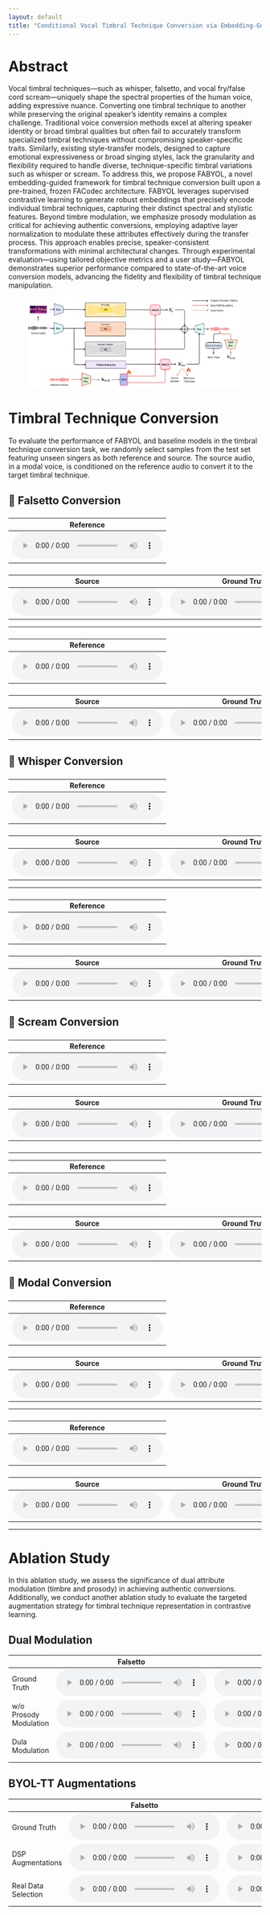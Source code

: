 ```yaml
---
layout: default
title: "Conditional Vocal Timbral Technique Conversion via Embedding-Guided Attribute Modulation"
---
```


<!-- Link to custom CSS to hide GitHub button and footer -->
<link rel="stylesheet" href="/assets/css/style.css">

<h1>Abstract</h1>

Vocal timbral techniques—such as whisper, falsetto, and vocal fry/false cord scream—uniquely shape the spectral properties of the human voice, adding expressive nuance. Converting one timbral technique to another while preserving the original speaker’s identity remains a complex challenge. Traditional voice conversion methods excel at altering speaker identity or broad timbral qualities but often fail to accurately transform specialized timbral techniques without compromising speaker-specific traits. Similarly, existing style-transfer models, designed to capture emotional expressiveness or broad singing styles, lack the granularity and flexibility required to handle diverse, technique-specific timbral variations such as whisper or scream. To address this, we propose FABYOL, a novel embedding-guided framework for timbral technique conversion built upon a pre-trained, frozen FACodec architecture. FABYOL leverages supervised contrastive learning to generate robust embeddings that precisely encode individual timbral techniques, capturing their distinct spectral and stylistic features. Beyond timbre modulation, we emphasize prosody modulation as critical for achieving authentic conversions, employing adaptive layer normalization to modulate these attributes effectively during the transfer process. This approach enables precise, speaker-consistent transformations with minimal architectural changes. Through experimental evaluation—using tailored objective metrics and a user study—FABYOL demonstrates superior performance compared to state-of-the-art voice conversion models, advancing the fidelity and flexibility of timbral technique manipulation.
<figure>
  <img src="figure/FABYOL_model (1).png" alt="FABYOL Model Architecture">
</figure>

<h1>Timbral Technique Conversion</h1>

To evaluate the performance of FABYOL and baseline models in the timbral technique conversion task, we randomly select samples from the test set featuring unseen singers as both reference and source. The source audio, in a modal voice, is conditioned on the reference audio to convert it to the target timbral technique.

<h2>🎵 Falsetto Conversion</h2>

<h3></h3>
<table class="reference-files">
  <thead>
    <tr>
      <th>Reference</th>
    </tr>
  </thead>
  <tbody>
    <tr>
      <td><audio controls src="audio/conversion/falsetto/1/ref_jvs001_falset10_BASIC5000_1635.wav"></audio></td>
    </tr>
  </tbody>
</table>
<h3></h3>
<table class="model-comparisons">
  <thead>
    <tr>
      <th>Source</th>
      <th>Ground Truth</th>
      <th>CosyVoice</th>
      <th>FreeVC</th>
      <th>FACodec</th>
      <th>FABYOL (Proposed)</th>
    </tr>
  </thead>
  <tbody>
    <tr>
      <td><audio controls src="audio/conversion/falsetto/1/source_jvs021_parallel100_VOICEACTRESS100_005.wav"></audio></td>
      <td><audio controls src="audio/conversion/falsetto/1/GT_jvs021_falset10_VOICEACTRESS100_005.wav"></audio></td>
      <td><audio controls src="audio/conversion/falsetto/1/COSYjvs021_parallel100_VOICEACTRESS100_005_to_falsetto_jvs001_falset10_BASIC5000_1635.wav"></audio></td>
      <td><audio controls src="audio/conversion/falsetto/1/Free_jvs021_parallel100_VOICEACTRESS100_005_to_falsetto_jvs001_falset10_BASIC5000_1635.wav"></audio></td>
      <td><audio controls src="audio/conversion/falsetto/1/ORI_jvs021_parallel100_VOICEACTRESS100_005_to_falsetto_jvs001_falset10_BASIC5000_1635.wav"></audio></td>
      <td><audio controls src="audio/conversion/falsetto/1/PRO_jvs021_parallel100_VOICEACTRESS100_005_to_falsetto_ref1_jvs001_falset10_BASIC5000_1635.wav"></audio></td>
    </tr>
  </tbody>
</table>
<hr>
<h3></h3>
<table class="reference-files">
  <thead>
    <tr>
      <th>Reference</th>
    </tr>
  </thead>
  <tbody>
    <tr>
      <td><audio controls src="audio/conversion/falsetto/2/jvs019_falset10_VOICEACTRESS100_003.wav"></audio></td>
    </tr>
  </tbody>
</table>
<h3></h3>
<table class="model-comparisons">
  <thead>
    <tr>
      <th>Source</th>
      <th>Ground Truth</th>
      <th>CosyVoice</th>
      <th>FreeVC</th>
      <th>FACodec</th>
      <th>FABYOL (Proposed)</th>
    </tr>
  </thead>
  <tbody>
    <tr>
      <td><audio controls src="audio/conversion/falsetto/2/SOUCREjvs047_parallel100_VOICEACTRESS100_001.wav"></audio></td>
      <td><audio controls src="audio/conversion/falsetto/2/GT_jvs047_falset10_VOICEACTRESS100_001.wav"></audio></td>
      <td><audio controls src="audio/conversion/falsetto/2/COSY_jvs047_parallel100_VOICEACTRESS100_001_to_falsetto_jvs019_falset10_VOICEACTRESS100_003.wav"></audio></td>
      <td><audio controls src="audio/conversion/falsetto/2/FREE_jvs047_parallel100_VOICEACTRESS100_002_to_falsetto_jvs019_falset10_VOICEACTRESS100_003.wav"></audio></td>
      <td><audio controls src="audio/conversion/falsetto/2/ORI_jvs047_parallel100_VOICEACTRESS100_001_to_falsetto_jvs019_falset10_VOICEACTRESS100_003.wav"></audio></td>
      <td><audio controls src="audio/conversion/falsetto/2/FABYOL_jvs047_parallel100_VOICEACTRESS100_001_to_falsetto_ref2_jvs019_falset10_VOICEACTRESS100_003.wav"></audio></td>
    </tr>
  </tbody>
</table>

<h2>🎵 Whisper Conversion</h2>
<h3></h3>
<table class="reference-files">
  <thead>
    <tr>
      <th>Reference</th>
    </tr>
  </thead>
  <tbody>
    <tr>
      <td><audio controls src="audio/conversion/whisper/1/ref_jvs019_whisper10_TRAVEL1000_0391.wav"></audio></td>
    </tr>
  </tbody>
</table>

<h3></h3>
<table class="model-comparisons">
  <thead>
    <tr>
      <th>Source</th>
      <th>Ground Truth</th>
      <th>CosyVoice</th>
      <th>FreeVC</th>
      <th>FACodec</th>
      <th>FABYOL (Proposed)</th>
    </tr>
  </thead>
  <tbody>
    <tr>
      <td><audio controls src="audio/conversion/whisper/1/jvs025_parallel100_VOICEACTRESS100_002.wav"></audio></td>
      <td><audio controls src="audio/conversion/whisper/1/GT_jvs025_whisper10_VOICEACTRESS100_002.wav"></audio></td>
      <td><audio controls src="audio/conversion/whisper/1/COSY_jvs025_parallel100_VOICEACTRESS100_002_to_whisper_jvs019_whisper10_TRAVEL1000_0391.wav"></audio></td>
      <td><audio controls src="audio/conversion/whisper/1/FREE_jvs025_parallel100_VOICEACTRESS100_001_to_whisper_jvs019_whisper10_TRAVEL1000_0391.wav"></audio></td>
      <td><audio controls src="audio/conversion/whisper/1/ORI_jvs025_parallel100_VOICEACTRESS100_002_to_whisper_jvs019_whisper10_TRAVEL1000_0391.wav"></audio></td>
      <td><audio controls src="audio/conversion/whisper/1/PRO_jvs025_parallel100_VOICEACTRESS100_002_to_whisper_ref2_jvs019_whisper10_TRAVEL1000_0391.wav"></audio></td>
    </tr>
  </tbody>
</table>
<hr>
<h3></h3>
<table class="reference-files">
  <thead>
    <tr>
      <th>Reference</th>
    </tr>
  </thead>
  <tbody>
    <tr>
      <td><audio controls src="audio/conversion/whisper/2/ref_jvs001_whisper10_BASIC5000_1140.wav"></audio></td>
    </tr>
  </tbody>
</table>
<h3></h3>
<table class="model-comparisons">
  <thead>
    <tr>
      <th>Source</th>
      <th>Ground Truth</th>
      <th>CosyVoice</th>
      <th>FreeVC</th>
      <th>FACodec</th>
      <th>FABYOL (Proposed)</th>
    </tr>
  </thead>
  <tbody>
    <tr>
      <td><audio controls src="audio/conversion/whisper/2/jvs021_parallel100_VOICEACTRESS100_003.wav"></audio></td>
      <td><audio controls src="audio/conversion/whisper/2/GT_jvs021_whisper10_VOICEACTRESS100_003.wav"></audio></td>
      <td><audio controls src="audio/conversion/whisper/2/COSY_jvs021_parallel100_VOICEACTRESS100_003_to_whisper_jvs001_whisper10_BASIC5000_1140.wav"></audio></td>
      <td><audio controls src="audio/conversion/whisper/2/FREE_jvs021_parallel100_VOICEACTRESS100_003_to_whisper_jvs001_whisper10_BASIC5000_1140.wav"></audio></td>
      <td><audio controls src="audio/conversion/whisper/2/ORI_jvs021_parallel100_VOICEACTRESS100_003_to_whisper_jvs001_whisper10_BASIC5000_1140.wav"></audio></td>
      <td><audio controls src="audio/conversion/whisper/2/PRO_jvs021_parallel100_VOICEACTRESS100_003_to_whisper_ref1_jvs001_whisper10_BASIC5000_1140.wav"></audio></td>
    </tr>
  </tbody>
</table>

<h2>🎵 Scream Conversion</h2>
<h3></h3>
<table class="reference-files">
  <thead>
    <tr>
      <th>Reference</th>
    </tr>
  </thead>
  <tbody>
    <tr>
      <td><audio controls src="audio/conversion/scream/1/ref_GeneraStudios_MetalScreams_110_AllTheThings_High.wav"></audio></td>
    </tr>
  </tbody>
</table>
<h3></h3>
<table class="model-comparisons">
  <thead>
    <tr>
      <th>Source</th>
      <th>Ground Truth</th>
      <th>CosyVoice</th>
      <th>FreeVC</th>
      <th>FACodec</th>
      <th>FABYOL (Proposed)</th>
    </tr>
  </thead>
  <tbody>
    <tr>
      <td><audio controls src="audio/conversion/scream/1/Jun_clean_01.wav"></audio></td>
      <td><audio controls src="audio/conversion/scream/1/GT_Jun_scream_01.wav"></audio></td>
      <td><audio controls src="audio/conversion/scream/1/COSYJun_clean_01_to_scream_GeneraStudios_MetalScreams_110_AllTheThings_High.wav"></audio></td>
      <td><audio controls src="audio/conversion/scream/1/Jun_clean_01_to_scream_GeneraStudios_MetalScreams_110_AllTheThings_High.wav"></audio></td>
      <td><audio controls src="audio/conversion/scream/1/ORI_Jun_clean_01_to_scream_GeneraStudios_MetalScreams_110_AllTheThings_High.wav"></audio></td>
      <td><audio controls src="audio/conversion/scream/1/PRO_Jun_clean_01_to_scream_ref1_GeneraStudios_MetalScreams_110_AllTheThings_High.wav"></audio></td>
    </tr>
  </tbody>
</table>
<h3></h3>
<hr>
<table class="reference-files">
  <thead>
    <tr>
      <th>Reference</th>
    </tr>
  </thead>
  <tbody>
    <tr>
      <td><audio controls src="audio/conversion/scream/2/ref_GeneraStudios_MetalScreams_110_WeAreTheHate.wav"></audio></td>
    </tr>
  </tbody>
</table>
<h3></h3>
<table class="model-comparisons">
  <thead>
    <tr>
      <th>Source</th>
      <th>Ground Truth</th>
      <th>CosyVoice</th>
      <th>FreeVC</th>
      <th>FACodec</th>
      <th>FABYOL (Proposed)</th>
    </tr>
  </thead>
  <tbody>
    <tr>
      <td><audio controls src="audio/conversion/scream/2/Wayne_clean_01.wav"></audio></td>
      <td><audio controls src="audio/conversion/scream/2/GT_Wayne_scream_01.wav"></audio></td>
      <td><audio controls src="audio/conversion/scream/2/COSY_Wayne_clean_01_to_scream_GeneraStudios_MetalScreams_110_WeAreTheHate.wav"></audio></td>
      <td><audio controls src="audio/conversion/scream/2/FREEWayne_clean_01_to_scream_GeneraStudios_MetalScreams_110_AllTheThings_High.wav"></audio></td>
      <td><audio controls src="audio/conversion/scream/2/ORI_Wayne_clean_01_to_scream_GeneraStudios_MetalScreams_110_WeAreTheHate.wav"></audio></td>
      <td><audio controls src="audio/conversion/scream/2/PRO_Wayne_clean_01_to_scream_ref1_GeneraStudios_MetalScreams_110_WeAreTheHate.wav"></audio></td>
    </tr>
  </tbody>
</table>

<h2>🎵 Modal Conversion</h2>

<h3></h3>
<table class="reference-files">
  <thead>
    <tr>
      <th>Reference</th>
    </tr>
  </thead>
  <tbody>
    <tr>
      <td><audio controls src="audio/conversion/spksim/1/jvs019_parallel100_VOICEACTRESS100_099.wav"></audio></td>
    </tr>
  </tbody>
</table>

<h3></h3>
<table class="model-comparisons">
  <thead>
    <tr>
      <th>Source</th>
      <th>Ground Truth</th>
      <th>CosyVoice</th>
      <th>FreeVC</th>
      <th>FACodec</th>
      <th>FABYOL (Proposed)</th>
    </tr>
  </thead>
  <tbody>
    <tr>
      <td><audio controls src="audio/conversion/spksim/1/jvs034_parallel100_VOICEACTRESS100_002.wav"></audio></td>
      <td><audio controls src="audio/conversion/spksim/1/GT_jvs034_parallel100_VOICEACTRESS100_002.wav"></audio></td>
      <td><audio controls src="audio/conversion/spksim/1/COSY_jvs034_parallel100_VOICEACTRESS100_002_to_modal_jvs019_parallel100_VOICEACTRESS100_099.wav"></audio></td>
      <td><audio controls src="audio/conversion/spksim/1/FREE_jvs034_parallel100_VOICEACTRESS100_002_to_modal_jvs019_parallel100_VOICEACTRESS100_099.wav"></audio></td>
      <td><audio controls src="audio/conversion/spksim/1/ORI_jvs034_parallel100_VOICEACTRESS100_002_to_modal_jvs019_parallel100_VOICEACTRESS100_099.wav"></audio></td>
      <td><audio controls src="audio/conversion/spksim/1/PRO_jvs034_parallel100_VOICEACTRESS100_002_to_modal_ref2_jvs019_parallel100_VOICEACTRESS100_099.wav"></audio></td>
    </tr>
  </tbody>
</table>
<hr>
<h3></h3>
<table class="reference-files">
  <thead>
    <tr>
      <th>Reference</th>
    </tr>
  </thead>
  <tbody>
    <tr>
      <td><audio controls src="audio/conversion/spksim/2/jvs001_parallel100_VOICEACTRESS100_091.wav"></audio></td>
    </tr>
  </tbody>
</table>

<h3></h3>
<table class="model-comparisons">
  <thead>
    <tr>
      <th>Source</th>
      <th>Ground Truth</th>
      <th>CosyVoice</th>
      <th>FreeVC</th>
      <th>FACodec</th>
      <th>FABYOL (Proposed)</th>
    </tr>
  </thead>
  <tbody>
    <tr>
      <td><audio controls src="audio/conversion/spksim/2/jvs066_parallel100_VOICEACTRESS100_004.wav"></audio></td>
      <td><audio controls src="audio/conversion/spksim/2/GT_jvs066_parallel100_VOICEACTRESS100_004.wav"></audio></td>
      <td><audio controls src="audio/conversion/spksim/2/COSY_jvs066_parallel100_VOICEACTRESS100_004_to_modal_jvs001_parallel100_VOICEACTRESS100_091.wav"></audio></td>
      <td><audio controls src="audio/conversion/spksim/2/FREE_jvs066_parallel100_VOICEACTRESS100_004_to_modal_jvs001_parallel100_VOICEACTRESS100_091.wav"></audio></td>
      <td><audio controls src="audio/conversion/spksim/2/ORI_jvs066_parallel100_VOICEACTRESS100_004_to_modal_jvs001_parallel100_VOICEACTRESS100_091.wav"></audio></td>
      <td><audio controls src="audio/conversion/spksim/2/PRO_jvs066_parallel100_VOICEACTRESS100_004_to_modal_ref1_jvs001_parallel100_VOICEACTRESS100_091.wav"></audio></td>
    </tr>
  </tbody>
</table>

<hr>

<h1>Ablation Study</h1>
In this ablation study, we assess the significance of dual attribute modulation (timbre and prosody) in achieving authentic conversions. Additionally, we conduct another ablation study to evaluate the targeted augmentation strategy for timbral technique representation in contrastive learning.
<h2>Dual Modulation</h2>
<table class="model-comparisons">
  <thead>
    <tr>
      <th></th>
      <th>Falsetto</th>
      <th>Whisper</th>
      <th>Scream</th>
      <th>Modal</th>
    </tr>
  </thead>
  <tbody>
    <tr>
      <td>Ground Truth</td>
      <td><audio controls src="audio/conversion/falsetto/1/GT_jvs021_falset10_VOICEACTRESS100_005.wav"></audio></td>
      <td><audio controls src="audio/conversion/whisper/1/GT_jvs025_whisper10_VOICEACTRESS100_002.wav"></audio></td>
      <td><audio controls src="audio/conversion/scream/1/GT_Jun_scream_01.wav"></audio></td>
      <td><audio controls src="audio/conversion/spksim/1/GT_jvs034_parallel100_VOICEACTRESS100_002.wav"></audio></td>
    </tr>
    <tr>
      <td>w/o Prosody Modulation</td>
      <td><audio controls src="audio/conversion/DUAL/WOP_jvs021_parallel100_VOICEACTRESS100_005_to_falsetto_ref1_jvs001_falset10_BASIC5000_1635.wav"></audio></td>
      <td><audio controls src="audio/conversion/DUAL/WOP_jvs025_parallel100_VOICEACTRESS100_002_to_whisper_ref2_jvs019_whisper10_TRAVEL1000_0391.wav"></audio></td>
      <td><audio controls src="audio/conversion/DUAL/WOP_Jun_clean_01_to_scream_ref1_GeneraStudios_MetalScreams_110_AllTheThings_High.wav"></audio></td>
      <td><audio controls src="audio/conversion/DUAL/WOP_jvs034_parallel100_VOICEACTRESS100_002_to_modal_ref2_jvs019_parallel100_VOICEACTRESS100_099.wav"></audio></td>
    </tr>
    <tr>
      <td>Dula Modulation</td>
      <td><audio controls src="audio/conversion/falsetto/1/PRO_jvs021_parallel100_VOICEACTRESS100_005_to_falsetto_ref1_jvs001_falset10_BASIC5000_1635.wav"></audio></td>
      <td><audio controls src="audio/conversion/whisper/1/PRO_jvs025_parallel100_VOICEACTRESS100_002_to_whisper_ref2_jvs019_whisper10_TRAVEL1000_0391.wav"></audio></td>
      <td><audio controls src="audio/conversion/scream/1/PRO_Jun_clean_01_to_scream_ref1_GeneraStudios_MetalScreams_110_AllTheThings_High.wav"></audio></td>
      <td><audio controls src="audio/conversion/spksim/1/PRO_jvs034_parallel100_VOICEACTRESS100_002_to_modal_ref2_jvs019_parallel100_VOICEACTRESS100_099.wav"></audio></td>
    </tr>
  </tbody>
</table>

<h2>BYOL-TT Augmentations</h2>

<table class="model-comparisons">
  <thead>
    <tr>
      <th></th>
      <th>Falsetto</th>
      <th>Whisper</th>
      <th>Scream</th>
      <th>Modal</th>
    </tr>
  </thead>
  <tbody>
    <tr>
      <td>Ground Truth</td>
      <td><audio controls src="audio/conversion/falsetto/1/GT_jvs021_falset10_VOICEACTRESS100_005.wav"></audio></td>
      <td><audio controls src="audio/conversion/whisper/1/GT_jvs025_whisper10_VOICEACTRESS100_002.wav"></audio></td>
      <td><audio controls src="audio/conversion/scream/1/GT_Jun_scream_01.wav"></audio></td>
      <td><audio controls src="audio/conversion/spksim/1/GT_jvs034_parallel100_VOICEACTRESS100_002.wav"></audio></td>
    </tr>
    <tr>
      <td>DSP Augmentations</td>
      <td><audio controls src="audio/conversion/aug/DSP_jvs021_parallel100_VOICEACTRESS100_005_to_falsetto_ref1_jvs001_falset10_BASIC5000_1635.wav"></audio></td>
      <td><audio controls src="audio/conversion/aug/DSP_jvs025_parallel100_VOICEACTRESS100_001_to_whisper_ref2_jvs019_whisper10_TRAVEL1000_0391.wav"></audio></td>
      <td><audio controls src="audio/conversion/aug/DSP_Jun_clean_01_to_scream_ref1_GeneraStudios_MetalScreams_110_AllTheThings_High.wav"></audio></td>
      <td><audio controls src="audio/conversion/aug/DSP_jvs034_parallel100_VOICEACTRESS100_002_to_modal_ref2_jvs019_parallel100_VOICEACTRESS100_099.wav"></audio></td>
    </tr>
    <tr>
      <td>Real Data Selection</td>
      <td><audio controls src="audio/conversion/aug/DSP_jvs021_parallel100_VOICEACTRESS100_005_to_falsetto_ref1_jvs001_falset10_BASIC5000_1635.wav"></audio></td>
      <td><audio controls src="audio/conversion/whisper/1/PRO_jvs025_parallel100_VOICEACTRESS100_002_to_whisper_ref2_jvs019_whisper10_TRAVEL1000_0391.wav"></audio></td>
      <td><audio controls src="audio/conversion/scream/1/PRO_Jun_clean_01_to_scream_ref1_GeneraStudios_MetalScreams_110_AllTheThings_High.wav"></audio></td>
      <td><audio controls src="audio/conversion/spksim/1/PRO_jvs034_parallel100_VOICEACTRESS100_002_to_modal_ref2_jvs019_parallel100_VOICEACTRESS100_099.wav"></audio></td>
    </tr>
  </tbody>
</table>

<script>
  let currentAudio = null;

  function stopPreviousAudio() {
    const audios = document.querySelectorAll('audio');
    audios.forEach(audio => {
      audio.addEventListener('play', function() {
        if (currentAudio && currentAudio !== audio) {
          currentAudio.pause();
          currentAudio.currentTime = 0; // Optional: reset to start
        }
        currentAudio = audio;
      });
    });
  }

  // Run the function after the DOM is fully loaded
  window.onload = stopPreviousAudio;
</script>
